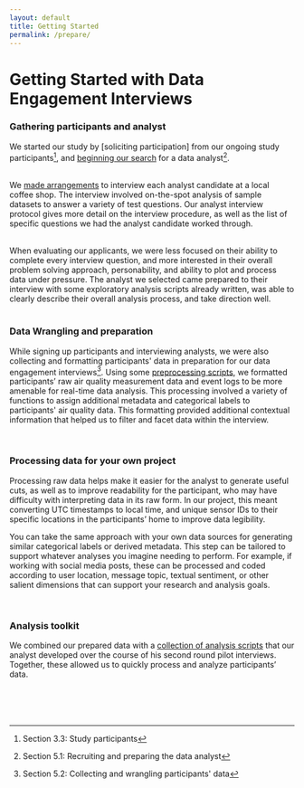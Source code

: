 ```yaml
---
layout: default
title: Getting Started
permalink: /prepare/
---
```


# Getting Started with Data Engagement Interviews

### Gathering participants and analyst

We started our study by [soliciting participation] from our ongoing study participants[^1], and [beginning our search] for a data analyst[^2].  
<br>

We [made arrangements] to interview each analyst candidate at a local coffee shop. The
interview involved on-the-spot analysis of sample datasets to answer a variety of test questions. Our analyst interview protocol gives more detail on the interview procedure, as well as the list of specific questions we had the analyst candidate worked through.  
<br>

When evaluating our applicants, we were less focused on their ability to complete every
interview question, and more interested in their overall problem solving approach, personability, and ability to plot and process data under pressure. The analyst we selected came prepared to their interview with some exploratory analysis scripts already written, was able to clearly describe their overall analysis process, and take direction well.  
<br> 

### Data Wrangling and preparation

While signing up participants and interviewing analysts, we were also collecting and formatting participants' data in preparation for our data engagement interviews[^3]. Using some [preprocessing scripts], we formatted participants’ raw air quality measurement data and event logs to be more amenable for real-time data analysis. This processing involved a variety of functions to assign additional metadata and categorical labels to participants' air quality data. This formatting provided additional contextual information that helped us to filter and facet data within the interview.

<br>

### Processing data for your own project

Processing raw data helps make it easier for the analyst to generate useful cuts, as well as to improve readability for the participant, who may have difficulty with interpreting data in its raw form. In our project, this meant converting UTC timestamps to local time, and unique sensor IDs to their specific locations in the participants’ home to improve data legibility. 
<br>

You can take the same approach with your own data sources for generating similar categorical labels or derived metadata. This step can be tailored to support whatever analyses you imagine needing to perform. For example, if working with social media posts, these can be processed and coded according to user location, message topic, textual sentiment, or other salient dimensions that can support your research and analysis goals.

<br>

### Analysis toolkit

We combined our prepared data with a [collection of analysis scripts] that our analyst developed over the course of his second round pilot interviews. Together, these allowed us to quickly process and analyze participants’ data.
<br>
<br>
<br>
<br>
<br>

[^1]: Section 3.3: Study participants
[^2]: Section 5.1: Recruiting and preparing the data analyst
[^3]: Section 5.2: Collecting and wrangling participants' data


[soliciting participantion]: ../assets/documents/participant_solicitation.pdf
[beginning our search]: ../assets/documents/search.pdf
[made arrangements]: ../assets/documents/arrangements.pdf
[preprocessing scripts]: code.md
[collection of analysis scripts]: code.md
